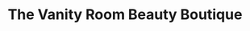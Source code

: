 ---
title: "The Vanity Room Beauty Boutique"
url: /bernardsville/the-vanity-room-beauty-boutique/
shop: beauty
---
